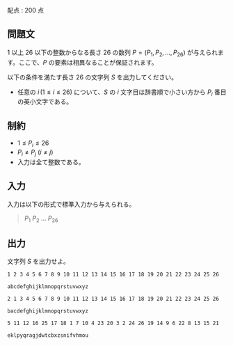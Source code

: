 配点 : $200$ 点

## 問題文

$1$ 以上 $26$ 以下の整数からなる長さ $26$ の数列 $P=(P_1,P_2, \ldots ,P_{26})$ が与えられます。ここで、$P$ の要素は相異なることが保証されます。

以下の条件を満たす長さ $26$ の文字列 $S$ を出力してください。

- 任意の $i\, (1 \leq i \leq 26)$ について、$S$ の $i$ 文字目は辞書順で小さい方から $P_i$ 番目の英小文字である。

## 制約

- $1 \leq P_i \leq 26$
- $P_i \neq P_j$ $(i \neq j)$
- 入力は全て整数である。

## 入力

入力は以下の形式で標準入力から与えられる。

> $P_1$ $P_2$ $\ldots$ $P_{26}$

## 出力

文字列 $S$ を出力せよ。

```input1
1 2 3 4 5 6 7 8 9 10 11 12 13 14 15 16 17 18 19 20 21 22 23 24 25 26
```

```output1
abcdefghijklmnopqrstuvwxyz
```

```input2
2 1 3 4 5 6 7 8 9 10 11 12 13 14 15 16 17 18 19 20 21 22 23 24 25 26
```

```output2
bacdefghijklmnopqrstuvwxyz
```

```input3
5 11 12 16 25 17 18 1 7 10 4 23 20 3 2 24 26 19 14 9 6 22 8 13 15 21
```

```output3
eklpyqragjdwtcbxzsnifvhmou
```